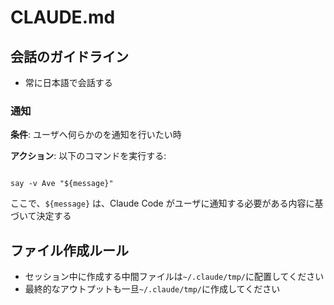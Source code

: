 # CLAUDE.md

## 会話のガイドライン

- 常に日本語で会話する

### 通知

**条件**: ユーザへ何らかのを通知を行いたい時

**アクション**: 以下のコマンドを実行する:

```shell

say -v Ave "${message}"
```

ここで、`${message}` は、Claude Code がユーザに通知する必要がある内容に基づいて決定する

## ファイル作成ルール

- セッション中に作成する中間ファイルは`~/.claude/tmp/`に配置してください
- 最終的なアウトプットも一旦`~/.claude/tmp/`に作成してください

